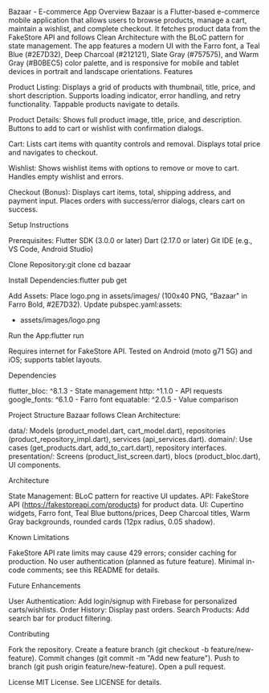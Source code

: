 Bazaar - E-commerce App
Overview
Bazaar is a Flutter-based e-commerce mobile application that allows users to browse products, manage a cart, maintain a wishlist, and complete checkout. It fetches product data from the FakeStore API and follows Clean Architecture with the BLoC pattern for state management. The app features a modern UI with the Farro font, a Teal Blue (#2E7D32), Deep Charcoal (#212121), Slate Gray (#757575), and Warm Gray (#B0BEC5) color palette, and is responsive for mobile and tablet devices in portrait and landscape orientations.
Features

Product Listing:
Displays a grid of products with thumbnail, title, price, and short description.
Supports loading indicator, error handling, and retry functionality.
Tappable products navigate to details.


Product Details:
Shows full product image, title, price, and description.
Buttons to add to cart or wishlist with confirmation dialogs.


Cart:
Lists cart items with quantity controls and removal.
Displays total price and navigates to checkout.


Wishlist:
Shows wishlist items with options to remove or move to cart.
Handles empty wishlist and errors.


Checkout (Bonus):
Displays cart items, total, shipping address, and payment input.
Places orders with success/error dialogs, clears cart on success.



Setup Instructions

Prerequisites:
Flutter SDK (3.0.0 or later)
Dart (2.17.0 or later)
Git
IDE (e.g., VS Code, Android Studio)


Clone Repository:git clone <repository-url>
cd bazaar


Install Dependencies:flutter pub get


Add Assets:
Place logo.png in assets/images/ (100x40 PNG, "Bazaar" in Farro Bold, #2E7D32).
Update pubspec.yaml:assets:
- assets/images/logo.png




Run the App:flutter run


Requires internet for FakeStore API.
Tested on Android (moto g71 5G) and iOS; supports tablet layouts.



Dependencies

flutter_bloc: ^8.1.3 - State management
http: ^1.1.0 - API requests
google_fonts: ^6.1.0 - Farro font
equatable: ^2.0.5 - Value comparison

Project Structure
Bazaar follows Clean Architecture:

data/: Models (product_model.dart, cart_model.dart), repositories (product_repository_impl.dart), services (api_services.dart).
domain/: Use cases (get_products.dart, add_to_cart.dart), repository interfaces.
presentation/: Screens (product_list_screen.dart), blocs (product_bloc.dart), UI components.

Architecture

State Management: BLoC pattern for reactive UI updates.
API: FakeStore API (https://fakestoreapi.com/products) for product data.
UI: Cupertino widgets, Farro font, Teal Blue buttons/prices, Deep Charcoal titles, Warm Gray backgrounds, rounded cards (12px radius, 0.05 shadow).

Known Limitations

FakeStore API rate limits may cause 429 errors; consider caching for production.
No user authentication (planned as future feature).
Minimal in-code comments; see this README for details.

Future Enhancements

User Authentication: Add login/signup with Firebase for personalized carts/wishlists.
Order History: Display past orders.
Search Products: Add search bar for product filtering.

Contributing

Fork the repository.
Create a feature branch (git checkout -b feature/new-feature).
Commit changes (git commit -m "Add new feature").
Push to branch (git push origin feature/new-feature).
Open a pull request.

License
MIT License. See LICENSE for details.
